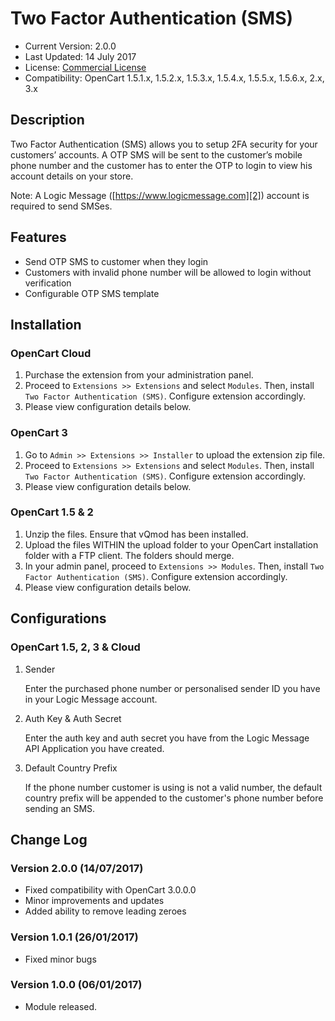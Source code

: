 # Two Factor Authentication (SMS)

* Current Version: 2.0.0
* Last Updated: 14 July 2017
* License: [Commercial License][1]
* Compatibility: OpenCart 1.5.1.x, 1.5.2.x, 1.5.3.x, 1.5.4.x, 1.5.5.x, 1.5.6.x, 2.x, 3.x


[1]: https://www.marketinsg.com/usage-license

## Description

Two Factor Authentication (SMS) allows you to setup 2FA security for your customers’ accounts. A OTP SMS will be sent to the customer’s mobile phone number and the customer has to enter the OTP to login to view his account details on your store.

Note: A Logic Message ([https://www.logicmessage.com][2]) account is required to send SMSes.

[2]: https://www.logicmessage.com

## Features

* Send OTP SMS to customer when they login
* Customers with invalid phone number will be allowed to login without verification
* Configurable OTP SMS template

## Installation

### OpenCart Cloud

1. Purchase the extension from your administration panel.
2. Proceed to `Extensions >> Extensions` and select `Modules`. Then, install `Two Factor Authentication (SMS)`. Configure extension accordingly.
3. Please view configuration details below.

### OpenCart 3

1. Go to `Admin >> Extensions >> Installer` to upload the extension zip file.
2. Proceed to `Extensions >> Extensions` and select `Modules`. Then, install `Two Factor Authentication (SMS)`. Configure extension accordingly.
3. Please view configuration details below.

### OpenCart 1.5 & 2

1. Unzip the files. Ensure that vQmod has been installed.
2. Upload the files WITHIN the upload folder to your OpenCart installation folder with a FTP client. The folders should merge.
3. In your admin panel, proceed to `Extensions >> Modules`. Then, install `Two Factor Authentication (SMS)`. Configure extension accordingly.
4. Please view configuration details below.

## Configurations

### OpenCart 1.5, 2, 3 & Cloud

1. Sender

	Enter the purchased phone number or personalised sender ID you have in your Logic Message account.

2. Auth Key & Auth Secret

	Enter the auth key and auth secret you have from the Logic Message API Application you have created.

3. Default Country Prefix

	If the phone number customer is using is not a valid number, the default country prefix will be appended to the customer's phone number before sending an SMS.

## Change Log

### Version 2.0.0 (14/07/2017)
* Fixed compatibility with OpenCart 3.0.0.0
* Minor improvements and updates
* Added ability to remove leading zeroes
### Version 1.0.1 (26/01/2017)
* Fixed minor bugs
### Version 1.0.0 (06/01/2017)
* Module released.